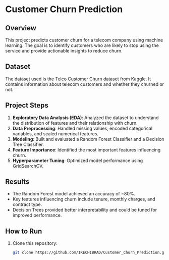 # Customer Churn Prediction

## Overview
This project predicts customer churn for a telecom company using machine learning. The goal is to identify customers who are likely to stop using the service and provide actionable insights to reduce churn.

## Dataset
The dataset used is the [Telco Customer Churn dataset](https://www.kaggle.com/blastchar/telco-customer-churn) from Kaggle. It contains information about telecom customers and whether they churned or not.

## Project Steps
1. **Exploratory Data Analysis (EDA)**: Analyzed the dataset to understand the distribution of features and their relationship with churn.
2. **Data Preprocessing**: Handled missing values, encoded categorical variables, and scaled numerical features.
3. **Modeling**: Built and evaluated a Random Forest Classifier and a Decision Tree Classifier.
4. **Feature Importance**: Identified the most important features influencing churn.
5. **Hyperparameter Tuning**: Optimized model performance using GridSearchCV.

## Results
- The Random Forest model achieved an accuracy of ~80%.
- Key features influencing churn include tenure, monthly charges, and contract type.
- Decision Trees provided better interpretability and could be tuned for improved performance.

## How to Run
1. Clone this repository:
   ```bash
   git clone https://github.com/IKECHIBRAD/Customer_Churn_Prediction.git
